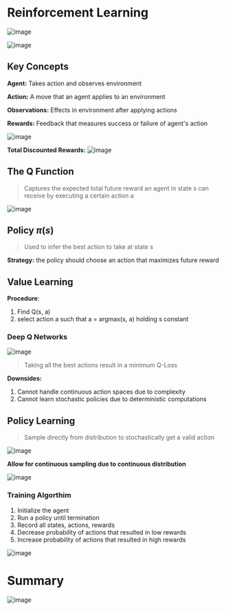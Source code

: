 # Reinforcement Learning

![image](https://github.com/Alex-Zeng-UofT/MIT-Deep-Learning/assets/114100209/75635303-55a4-47d8-aebe-5c19d520e93a)

![image](https://github.com/Alex-Zeng-UofT/MIT-Deep-Learning/assets/114100209/420f64cb-c45a-48b7-a520-e8923b287c20)


## Key Concepts

**Agent:** Takes action and observes environment

**Action:** A move that an agent applies to an environment

**Observations:** Effects in environment after applying actions

**Rewards:** Feedback that measures success or failure of agent's action

![image](https://github.com/Alex-Zeng-UofT/MIT-Deep-Learning/assets/114100209/34464161-a928-41fb-b769-68cdadaec723)

**Total Discounted Rewards:** ![image](https://github.com/Alex-Zeng-UofT/MIT-Deep-Learning/assets/114100209/b54f031f-c168-44c4-b4a7-b280e4da1650)

## The Q Function

> Captures the expected total future reward an agent in state s can receive by executing a certain action a

![image](https://github.com/Alex-Zeng-UofT/MIT-Deep-Learning/assets/114100209/94d658fe-45e1-4ec4-b252-bfd8c55ff322)

## Policy $\pi(s)$

> Used to infer the best action to take at state s

**Strategy:** the policy should choose an action that maximizes future reward

## Value Learning

**Procedure**:
1. Find Q(s, a)
2. select action a such that a = argmax(s, a) holding s constant

### Deep Q Networks 

![image](https://github.com/Alex-Zeng-UofT/MIT-Deep-Learning/assets/114100209/edd776e8-f52c-4937-a1a2-0e8af692bce3)

> Taking all the best actions result in a minimum Q-Loss

**Downsides:**
1. Cannot handle continuous action spaces due to complexity
2. Cannot learn stochastic policies due to deterministic computations

## Policy Learning

> Sample directly from distribution to stochastically get a valid action

![image](https://github.com/Alex-Zeng-UofT/MIT-Deep-Learning/assets/114100209/03d8bebe-c6e8-4965-9cba-6b63209adf58)

**Allow for continuous sampling due to continuous distribution**

![image](https://github.com/Alex-Zeng-UofT/MIT-Deep-Learning/assets/114100209/72328347-211a-4a33-be43-8f8b75be1e51)

### Training Algorthim
1. Initialize the agent
2. Run a policy until termination
3. Record all states, actions, rewards
4. Decrease probability of actions that resulted in low rewards
5. Increase probability of actions that resulted in high rewards

![image](https://github.com/Alex-Zeng-UofT/MIT-Deep-Learning/assets/114100209/9f56aead-5022-4d09-a899-d286ca48d4f5)

# Summary

![image](https://github.com/Alex-Zeng-UofT/MIT-Deep-Learning/assets/114100209/8c93bab8-d9c7-41ca-a08d-a85c14d35e22)


